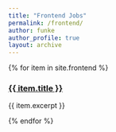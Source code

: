 ```yaml
---
title: "Frontend Jobs"
permalink: /frontend/
author: funke
author_profile: true
layout: archive
---
```


{% for item in site.frontend %}
  <h3><a href="{{ item.url | absolute_url }}">{{ item.title }}</a></h3>
  <p>{{ item.excerpt }}</p>
{% endfor %}